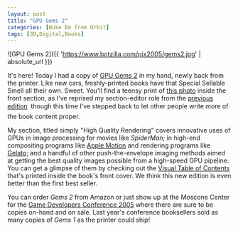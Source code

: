 ```yaml
---
layout: post
title: "GPU Gems 2"
categories: [Nuke Em from Orbit]
tags: [3D,Digital,Books]
---
```



![GPU Gems 2]({{ 'https://www.botzilla.com/pix2005/gems2.jpg' | absolute_url }})


It's here! Today I had a copy of <a href="http://developer.nvidia.com/object/gpu_gems_2_home.html">GPU Gems 2</a> in my hand, newly back from the printer. Like new cars, freshly-printed books have that Special Sellable Smell all their own. Sweet. You'll find a teensy print of <a href="/blog/archives/000355.html">this photo</a> inside the front section, as I've reprised my section-editor role from the <a href="http://developer.nvidia.com/object/gpu_gems_home.html">previous edition</a> &#151; though this time I've stepped back to let other people write more of the book content proper.

My section, titled simply "High Quality Rendering" covers innovative uses of GPUs in image processing for movies like <cite>SpiderMan;</cite> in high-end compositing programs like <a href="http://www.apple.com/motion/">Apple Motion</a> and rendering programs like <a href="http://film.nvidia.com/page/home.html">Gelato;</a> and a handful of other push-the-envelope imaging methods aimed at getting the best quality images possible from a high-speed GPU pipeline. You can get a glimpse of them by checking out the <a href="http://download.nvidia.com/developer/GPU_Gems_2/GPU_Gems2_Visual_TOC.jpg">Visual Table of Contents</a> that's printed inside the book's front cover. We think this new edition is even better than the first best seller.

You can order <cite>Gems 2</cite> from Amazon or just show up at the Moscone Center for the <a href="http://www.gdconf.com/conference/">Game Developers Conference 2005</a> where there are sure to be copies on-hand and on sale. Last year's conference booksellers sold as many copies of <cite>Gems 1</cite> as the printer could ship!
